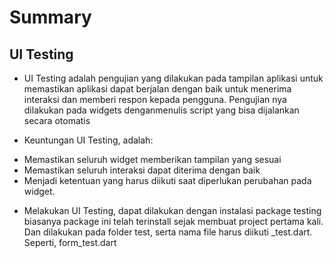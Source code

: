 # Summary

## UI Testing

* UI Testing adalah pengujian yang dilakukan pada tampilan aplikasi untuk memastikan aplikasi dapat berjalan dengan baik untuk menerima interaksi dan memberi respon kepada pengguna. Pengujian nya dilakukan pada widgets denganmenulis script yang bisa dijalankan secara otomatis

* Keuntungan UI Testing, adalah:
- Memastikan seluruh widget memberikan tampilan yang sesuai
- Memastikan seluruh interaksi dapat diterima dengan baik
- Menjadi ketentuan yang harus diikuti saat diperlukan perubahan pada widget.

* Melakukan UI Testing, dapat dilakukan dengan instalasi package testing biasanya package ini telah terinstall sejak membuat project pertama kali. Dan dilakukan pada folder test, serta nama file harus diikuti _test.dart. Seperti, form_test.dart